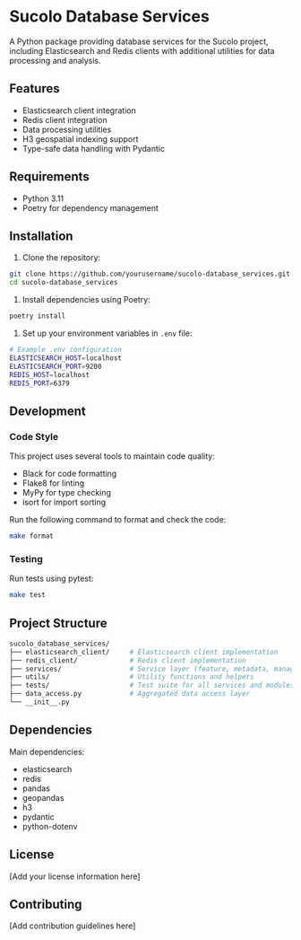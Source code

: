 # Sucolo Database Services

A Python package providing database services for the Sucolo project, including Elasticsearch and Redis clients with additional utilities for data processing and analysis.

## Features

- Elasticsearch client integration
- Redis client integration
- Data processing utilities
- H3 geospatial indexing support
- Type-safe data handling with Pydantic

## Requirements

- Python 3.11
- Poetry for dependency management

## Installation

1. Clone the repository:

```bash
git clone https://github.com/yourusername/sucolo-database_services.git
cd sucolo-database_services
```

1. Install dependencies using Poetry:

```bash
poetry install
```

1. Set up your environment variables in `.env` file:

```bash
# Example .env configuration
ELASTICSEARCH_HOST=localhost
ELASTICSEARCH_PORT=9200
REDIS_HOST=localhost
REDIS_PORT=6379
```

## Development

### Code Style

This project uses several tools to maintain code quality:

- Black for code formatting
- Flake8 for linting
- MyPy for type checking
- isort for import sorting

Run the following command to format and check the code:

```bash
make format
```

### Testing

Run tests using pytest:

```bash
make test
```

## Project Structure

```bash
sucolo_database_services/
├── elasticsearch_client/     # Elasticsearch client implementation
├── redis_client/             # Redis client implementation
├── services/                 # Service layer (feature, metadata, management, etc.)
├── utils/                    # Utility functions and helpers
├── tests/                    # Test suite for all services and modules
├── data_access.py            # Aggregated data access layer
└── __init__.py
```

## Dependencies

Main dependencies:

- elasticsearch
- redis
- pandas
- geopandas
- h3
- pydantic
- python-dotenv

## License

[Add your license information here]

## Contributing

[Add contribution guidelines here]
